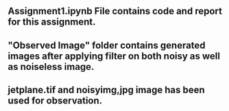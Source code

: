 ## Assignment1.ipynb File contains code and report for this assignment.<br>
## "Observed Image" folder contains generated images after applying filter on both noisy as well as noiseless image.
## jetplane.tif and noisyimg,jpg image has been used for observation.  
